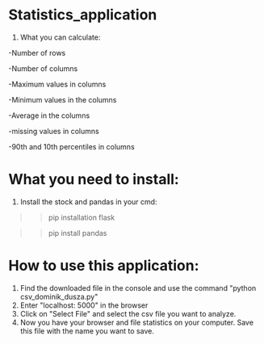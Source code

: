 # Statistics_application

1. What you can calculate:

-Number of rows

-Number of columns

-Maximum values in columns

-Minimum values in the columns

-Average in the columns

-missing values in columns

-90th and 10th percentiles in columns

# What you need to install:
1. Install the stock and pandas in your cmd:

>> pip installation flask

>> pip install pandas

# How to use this application:
1. Find the downloaded file in the console and use the command "python csv_dominik_dusza.py"
2. Enter "localhost: 5000" in the browser
3. Click on "Select File" and select the csv file you want to analyze.
4. Now you have your browser and file statistics on your computer. Save this file with the name you want to save.
